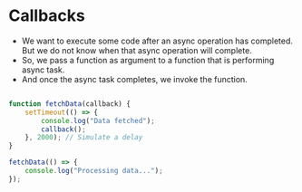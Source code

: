# Callbacks

- We want to execute some code after an async operation has completed. But we do not know when that async operation will complete.
- So, we pass a function as argument to a function that is performing async task.
- And once the async task completes, we invoke the function.

``` javascript

function fetchData(callback) {
    setTimeout(() => {
        console.log("Data fetched");
        callback();
    }, 2000); // Simulate a delay
}

fetchData(() => {
    console.log("Processing data...");
});

```
